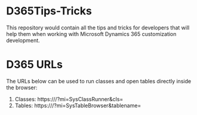 # D365Tips-Tricks
This repository would contain all the tips and tricks for developers that will help them when working with Microsoft Dynamics 365 customization development.


# D365 URLs
The URLs below can be used to run classes and open tables directly inside the browser:

1. Classes: https://<environmentURL>/?mi=SysClassRunner&cls=<classname>
2. Tables:  https://<environmentURL>/?mi=SysTableBrowser&tablename=<tablename>
